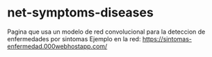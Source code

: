 # net-symptoms-diseases
Pagina que usa un modelo de red convolucional para la deteccion de enfermedades por sintomas
Ejemplo en la red: https://sintomas-enfermedad.000webhostapp.com/
